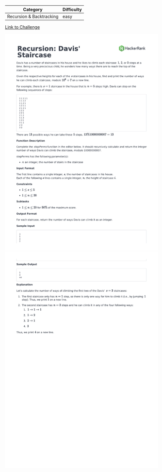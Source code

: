 | Category                 | Difficulty |
| ------------------------ | ---------- |
| Recursion & Backtracking | easy       |

[Link to Challenge](https://www.hackerrank.com/challenges/ctci-recursive-staircase/problem)

![Description Part 1](./Description1.png)
![Description Part 2](./Description2.png)

